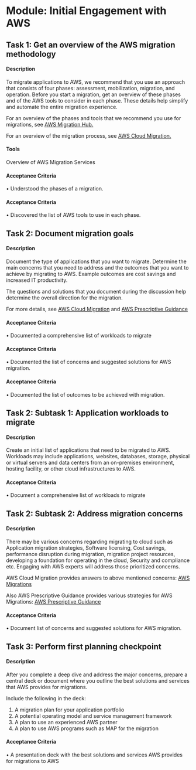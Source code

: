 
# Module: Initial Engagement with AWS
## Task 1: Get an overview of the AWS migration methodology
#### Description
To migrate applications to AWS, we recommend that you use an approach that consists of four phases: assessment, mobilization, migration, and operation. Before you start a migration, get an overview of these phases and of the AWS tools to consider in each phase. These details help simplify and automate the entire migration experience. 

For an overview of the phases and tools that we recommend you use for migrations, see [AWS Migration Hub.](https://docs.aws.amazon.com/migrationhub/latest/ug/whatishub.html.)

For an overview of the migration process, see [AWS Cloud Migration.](https://aws.amazon.com/cloud-migration/.)
#### Tools
Overview of AWS Migration Services
#### Acceptance Criteria
• Understood the phases of a migration.
#### Acceptance Criteria
• Discovered the list of AWS tools to use in each phase.
## Task 2: Document migration goals
#### Description
Document the type of applications that you want to migrate. Determine the main concerns that you need to address and the outcomes that you want to achieve by migrating to AWS. Example outcomes are cost savings and increased IT productivity. 

The questions and solutions that you document during the discussion help determine the overall direction for the migration.  

For more details, see [AWS Cloud Migration](https://aws.amazon.com/cloud-migration/) and [AWS Prescriptive Guidance](https://aws.amazon.com/prescriptive-guidance/.)
#### Acceptance Criteria
• Documented a comprehensive list of workloads to migrate
#### Acceptance Criteria
• Documented the list of concerns and suggested solutions for AWS  migration.  
#### Acceptance Criteria
• Documented the list of outcomes to be achieved with migration. 
## Task 2: Subtask 1: Application workloads to migrate
#### Description
Create  an initial list of applications that need to be migrated to AWS. Workloads may include  applications, websites, databases, storage, physical or virtual servers and  data centers from an on-premises environment, hosting facility, or other  cloud infrastructures to AWS.
#### Acceptance Criteria
•  Document a comprehensive list of workloads to migrate 
## Task 2: Subtask 2: Address migration concerns
#### Description
There  may be various concerns regarding migrating to cloud such as Application  migration strategies, Software licensing, Cost savings, performance  disruption during migration, migration project resources, developing a  foundation for operating in the cloud, Security and compliance etc. Engaging  with AWS experts will address those prioritized concerns.  

AWS Cloud Migration provides answers to above mentioned concerns:  [AWS Migrations](https://aws.amazon.com/cloud-migration/) 

Also AWS Prescriptive Guidance provides various strategies for AWS  Migrations: [AWS Prescriptive Guidance](https://aws.amazon.com/prescriptive-guidance/)
#### Acceptance Criteria
•  Document list of concerns and suggested solutions for AWS migration.
## Task 3: Perform first planning checkpoint
#### Description
After you complete a deep dive and address the major concerns, prepare a central deck or document where you outline the best solutions and services that AWS provides for migrations.  

Include the following in the deck:  
1) A migration plan for your application portfolio
2) A potential operating model and service management framework
3) A plan to use an experienced AWS partner
4) A plan to use AWS programs such as MAP for the migration
#### Acceptance Criteria
•  A presentation deck with the best solutions and services AWS provides for migrations to AWS